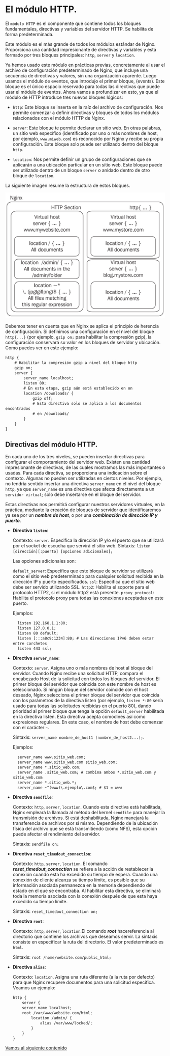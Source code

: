 # El módulo HTTP.

El `módulo HTTP` es el componente que contiene todos los bloques fundamentales, directivas y variables del servidor HTTP. Se habilita de forma predeterminada.

Este módulo es el más grande de todos los módulos estándar de Nginx. Proporciona una cantidad impresionante de directivas y variables y está formado por tres bloques principales: `http`, `server` y `location`.

Ya hemos usado este módulo en prácticas previas, concretamente al usar el archivo de configuración predeterminado de Nginx, que incluye una secuencia de directivas y valores, sin una organización aparente. Luego usamos el módulo de eventos, que introdujo el primer bloque, (events). Este bloque es el único espacio reservado para todas las directivas que puede usar el módulo de eventos. Ahora vamos a profundizar en esto, ya que el módulo de HTTP introduce tres nuevos bloques lógicos:

- `http`: Este bloque se inserta en la raíz del archivo de configuración. Nos permite comenzar a definir directivas y bloques de todos los módulos relacionados con el módulo HTTP de Nginx.

- `server`: Este bloque te permite declarar un sitio web. En otras palabras, un sitio web específico (identificado por uno o más nombres de host, por ejemplo, `www.miweb.com`) es reconocido por Nginx y recibe su propia configuración. Este bloque solo puede ser utilizado dentro del bloque `http`.

- `location`: Nos permite definir un grupo de configuraciones que se aplicarán a una ubicación particular en un sitio web. Este bloque puede ser utilizado dentro de un bloque `server` o anidado dentro de otro bloque de `location`.

La siguiente imagen resume la estructura de estos bloques.

![bloques Nginx](../img/202403311252.png)

Debemos tener en cuenta que en Nginx se aplica el principio de herencia de configuración. Si definimos una configuración en el nivel del bloque `http{...}` (por ejemplo, `gzip on;` para habilitar la compresión gzip), la configuración conservará su valor en los bloques de servidor y ubicación. Como puedes ver en este ejemplo:

```nginx
http {
    # Habilitar la compresión gzip a nivel del bloque http
    gzip on;
    server {
        server_name localhost;
        listen 80;
        # En esta etapa, gzip aún está establecido en on
        location /downloads/ {
            gzip off;
            # Esta directiva solo se aplica a los documentos encontrados
            # en /downloads/
        }
    }
}
```

## Directivas del módulo HTTP.

En cada uno de los tres niveles, se pueden insertar directivas para configurar el comportamiento del servidor web. Existen una cantidad impresionante de directivas, de las cuales mostramos las más importantes o usadas. Para cada directiva, se proporciona una indicación sobre el contexto. Algunas no pueden ser utilizadas en ciertos niveles. Por ejemplo, no tendría sentido insertar una directiva `server_name` en el nivel del bloque `http`, ya que `server_name` es una directiva que afecta directamente a un `servidor virtual`; solo debe insertarse en el bloque del servidor. 


Estas directivas nos permitirá configurar nuestros servidores virtuales, en la práctica, mediante la creación de bloques de servidor que identificaremos ya sea por un ***nombre de host***, o por una ***combinación de dirección IP y puerto***. 

- **Directiva `listen`**:

    Contexto: `server`. Especifica la dirección IP y/o el puerto que se utilizará por el socket de escucha que servirá el sitio web. 
    Sintaxis: `listen [dirección][:puerto] [opciones adicionales];`

    Las opciones adicionales son:

    `default_server`: Especifica que este bloque de servidor se utilizará como el sitio web predeterminado para cualquier solicitud recibida en la dirección IP y puerto especificados.
    `ssl`: Especifica que el sitio web debe ser servido utilizando SSL.
    `http2`: Habilita el soporte para el protocolo HTTP2, si el módulo http2 está presente.
    `proxy_protocol`: Habilita el protocolo proxy para todas las conexiones aceptadas en este puerto.

    Ejemplos:

        listen 192.168.1.1:80;
        listen 127.0.0.1;
        listen 80 default;
        listen [:::a8c9:1234]:80; # Las direcciones IPv6 deben estar entre corchetes
        listen 443 ssl;

- **Directiva `server_name`**:

    Contexto: `server`. Asigna uno o más nombres de host al bloque del servidor. Cuando Nginx recibe una solicitud HTTP, compara el encabezado Host de la solicitud con todos los bloques del servidor. El primer bloque del servidor que coincida con este nombre de host es seleccionado. Si ningún bloque del servidor coincide con el host deseado, Nginx selecciona el primer bloque del servidor que coincida con los parámetros de la directiva listen (por ejemplo, `listen *:80` sería usado para todas las solicitudes recibidas en el puerto 80), dando prioridad al primer bloque que tenga la opción `default_server` habilitada en la directiva listen. Esta directiva acepta comodines así como expresiones regulares. En este caso, el nombre de host debe comenzar con el carácter `~`.

    Sintaxis: `server_name nombre_de_host1 [nombre_de_host2...];`.

    Ejemplos:

        server_name www.sitio_web.com;
        server_name www.sitio_web.com sitio_web.com;
        server_name *.sitio_web.com;
        server_name .sitio_web.com; # combina ambos *.sitio_web.com y sitio_web.com
        server_name *.sitio_web.*;
        server_name ~^(www)\.ejemplo\.com$; # $1 = www


- **Directiva `sendfile`**:

    Contexto: `http`, `server`, `location`. Cuando esta directiva está habilitada, Nginx empleará la llamada al método del kernel `sendfile` para manejar la transmisión de archivos. Si está deshabilitada, Nginx manejará la transferencia de archivos por sí mismo. Dependiendo de la ubicación física del archivo que se está transmitiendo (como NFS), esta opción puede afectar el rendimiento del servidor. 

    Sintaxis: `sendfile on;`


- **Directiva `reset_timedout_connection`**:

     Contexto: `http`, `server`, `location`. El comando ***reset_timedout_connection*** se refiere a la acción de restablecer la conexión cuando esta ha excedido su tiempo de espera. Cuando una conexión de cliente alcanza su tiempo límite, es posible que su información asociada permanezca en la memoria dependiendo del estado en el que se encontraba. Al habilitar esta directiva, se eliminará toda la memoria asociada con la conexión después de que esta haya excedido su tiempo límite.

     Sintaxis: `reset_timedout_connection on;`


- **Directiva `root`**:

    Contexto: `http`, `server`, `location`.El comando ***root*** hacereferencia al directorio que contiene los archivos que deseamos servir. La sintaxis consiste en especificar la ruta del directorio. El valor predeterminado es `html`.

    Sintaxis: `root /home/website.com/public_html;`

- **Directiva `alias`**:

    Contexto: `location`. Asigna una ruta diferente (a la ruta por defecto) para que Nginx recupere documentos para una solicitud específica. Veamos un ejemplo:
    
    ```nginx
    http {
        server {
        server_name localhost;
        root /var/www/website.com/html;
            location /admin/ {
                alias /var/www/locked/;
            }
        }
    }
    ```


[Vamos al siguiente contenido](./10-F.md)
